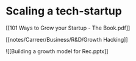 # Scaling a tech-startup

[[101 Ways to Grow your Startup - The Book.pdf]]

[[notes/Carreer/Business/R&D/Growth Hacking]]

![[Building a growth model for Rec.pptx]]